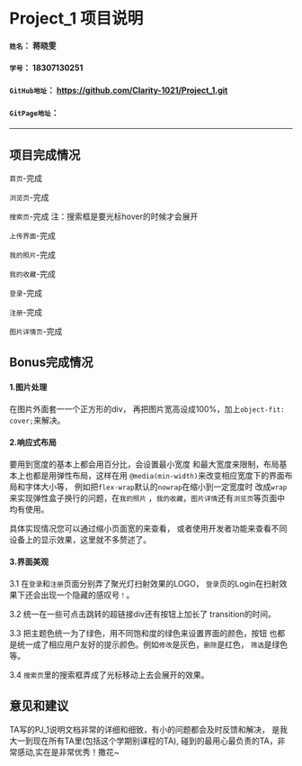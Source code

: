 # Project_1 项目说明

#### `姓名`： 蒋晓雯
#### `学号`： 18307130251
#### `GitHub地址`： https://github.com/Clarity-1021/Project_1.git
#### `GitPage地址`： 

-----------
## 项目完成情况
`首页`-完成

`浏览页`-完成

`搜索页`-完成
注：搜索框是要光标hover的时候才会展开

`上传界面`-完成

`我的照片`-完成

`我的收藏`-完成

`登录`-完成

`注册`-完成

`图片详情页`-完成

## Bonus完成情况

#### 1.图片处理
在图片外面套一一个正方形的div，
再把图片宽高设成100%，加上`object-fit: cover;`来解决。

#### 2.响应式布局
要用到宽度的基本上都会用百分比，会设置最小宽度
和最大宽度来限制，布局基本上也都是用弹性布局，这样在用
`@media(min-width)`来改变相应宽度下的界面布局和字体大小等，
例如把`flex-wrap`默认的`nowrap`在缩小到一定宽度时
改成`wrap`来实现弹性盒子换行的问题，在`我的照片`
，`我的收藏`，`图片详情`还有`浏览页`等页面中均有使用。

具体实现情况您可以通过缩小页面宽的来查看，
或者使用开发者功能来查看不同设备上的显示效果，这里就不多赘述了。

#### 3.界面美观
3.1 在`登录`和`注册`页面分别弄了聚光灯扫射效果的LOGO，
`登录`页的Login在扫射效果下还会出现一个隐藏的感叹号`！`。

3.2 统一在一些可点击跳转的超链接div还有按钮上加长了
transition的时间。

3.3 把主题色统一为了绿色，用不同饱和度的绿色来设置界面的颜色，按钮
也都是统一成了相应用户友好的提示颜色。例如`修改`是灰色，`删除`是红色，
`筛选`是绿色等。

3.4 `搜索页`里的搜索框弄成了光标移动上去会展开的效果。

## 意见和建议
TA写的PJ_1说明文档非常的详细和细致，有小的问题都会及时反馈和解决，
是我大一到现在所有TA里(包括这个学期别课程的TA),
碰到的最用心最负责的TA，非常感动,实在是非常优秀！撒花~
